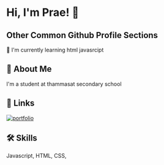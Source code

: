 
# Hi, I'm Prae! 👋

## Other Common Github Profile Sections

🧠 I'm currently learning html javasrcipt 

## 🚀 About Me

I'm a student at thammasat secondary school

## 🔗 Links
[![portfolio](https://github.com/kateawwee)](https://github.com/kateawwee)

## 🛠 Skills
Javascript, HTML, CSS, 
